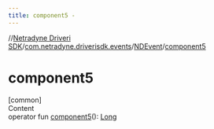 ```yaml
---
title: component5 -
---
```

//[Netradyne Driveri SDK](../../index.md)/[com.netradyne.driverisdk.events](../index.md)/[NDEvent](index.md)/[component5](component5.md)



# component5  
[common]  
Content  
operator fun [component5](component5.md)(): [Long](https://kotlinlang.org/api/latest/jvm/stdlib/kotlin/-long/index.html)  



